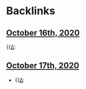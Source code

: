
# Backlinks
## [October 16th, 2020](<October 16th, 2020.md>)
{{[∆](<∆.md>):

## [October 17th, 2020](<October 17th, 2020.md>)
- {{[∆](<∆.md>):

